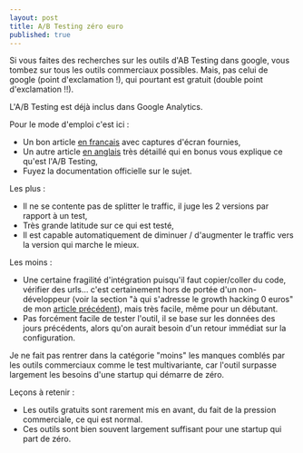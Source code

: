 ```yaml
---
layout: post
title: A/B Testing zéro euro
published: true
---
```



Si vous faites des recherches sur les outils d'AB Testing dans google, vous tombez sur tous les outils commerciaux possibles. Mais, pas celui de google (point d'exclamation !), qui pourtant est gratuit (double point d'exclamation !!).

L'A/B Testing est déjà inclus dans Google Analytics.

Pour le mode d'emploi c'est ici :

* Un bon article [en francais] avec captures d'écran fournies,
* Un autre article [en anglais] très détaillé qui en bonus vous explique ce qu'est l'A/B Testing,
* Fuyez la documentation officielle sur le sujet.

Les plus :

* Il ne se contente pas de splitter le traffic, il juge les 2 versions par rapport à un test,
* Très grande latitude sur ce qui est testé,
* Il est capable automatiquement de diminuer / d'augmenter le traffic vers la version qui marche le mieux.

Les moins :

* Une certaine fragilité d'intégration puisqu'il faut copier/coller du code, vérifier des urls… c'est certainement hors de portée d'un non-développeur (voir la section "à qui s'adresse le growth hacking 0 euros" de mon [article précédent]), mais très facile, même pour un débutant.
* Pas forcément facile de tester l'outil, il se base sur les données des jours précédents, alors qu'on aurait besoin d'un retour immédiat sur la configuration.

Je ne fait pas rentrer dans la catégorie "moins" les manques comblés par les outils commerciaux comme le test multivariante, car l'outil surpasse largement les besoins d'une startup qui démarre de zéro.

Leçons à retenir :

* Les outils gratuits sont rarement mis en avant, du fait de la pression commerciale, ce qui est normal.
* Ces outils sont bien souvent largement suffisant pour une startup qui part de zéro.


[en anglais]:http://blog.crazyegg.com/2015/06/02/ab-testing-google-analytics
[en francais]:http://www.liliandauzat.com/marketing-web/google-analytics-faire-test-ab/
[article précédent]:http://growthhacking.github.io/Growth-Hackons-pour-pas-un-rond/
